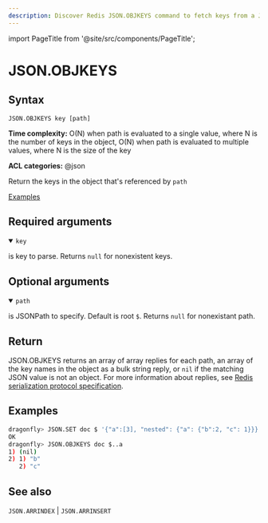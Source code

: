 ```yaml
---
description: Discover Redis JSON.OBJKEYS command to fetch keys from a JSON object.
---
```

import PageTitle from '@site/src/components/PageTitle';

# JSON.OBJKEYS

<PageTitle title="Redis JSON.OBJKEYS Command (Documentation) | Dragonfly" />

## Syntax

    JSON.OBJKEYS key [path]

**Time complexity:** O(N) when path is evaluated to a single value, where N is the number of keys in the object, O(N) when path is evaluated to multiple values, where N is the size of the key

**ACL categories:** @json

Return the keys in the object that's referenced by `path`

[Examples](#examples)

## Required arguments

<details open><summary><code>key</code></summary> 

is key to parse. Returns `null` for nonexistent keys.
</details>

## Optional arguments

<details open><summary><code>path</code></summary> 

is JSONPath to specify. Default is root `$`. Returns `null` for nonexistant path.

</details>

## Return

JSON.OBJKEYS returns an array of array replies for each path, an array of the key names in the object as a bulk string reply, or `nil` if the matching JSON value is not an object. 
For more information about replies, see [Redis serialization protocol specification](https://redis.io/docs/latest/develop/reference/protocol-spec).

## Examples

``` bash
dragonfly> JSON.SET doc $ '{"a":[3], "nested": {"a": {"b":2, "c": 1}}}'
OK
dragonfly> JSON.OBJKEYS doc $..a
1) (nil)
2) 1) "b"
   2) "c"
```

## See also

`JSON.ARRINDEX` | `JSON.ARRINSERT` 
